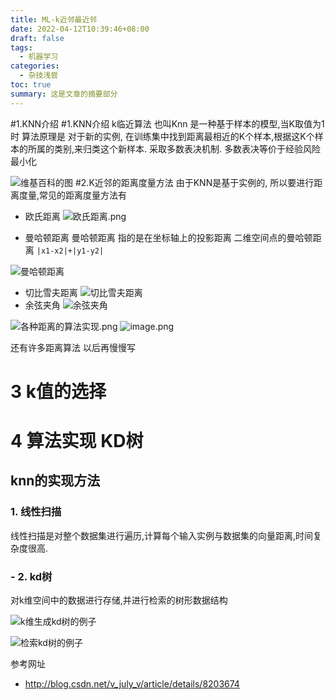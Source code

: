 ```yaml
---
title: ML-k近邻最近邻
date: 2022-04-12T10:39:46+08:00
draft: false
tags:
  - 机器学习
categories:
  - 杂技浅尝
toc: true
summary: 这是文章的摘要部分
---
```

#1.KNN介绍
#1.KNN介绍
k临近算法 也叫Knn 是一种基于样本的模型,当K取值为1时 
算法原理是 对于新的实例, 在训练集中找到距离最相近的K个样本,根据这K个样本的所属的类别,来归类这个新样本.
采取多数表决机制. 多数表决等价于经验风险最小化

![维基百科的图](https://img.yunpiao.site/blog/10970403-3494d30474e703c0.png)
#2.K近邻的距离度量方法
由于KNN是基于实例的, 所以要进行距离度量,常见的距离度量方法有
- 欧氏距离
![欧氏距离.png](https://img.yunpiao.site/blog/10970403-79f24173b0389bac.png)

- 曼哈顿距离
曼哈顿距离 指的是在坐标轴上的投影距离
二维空间点的曼哈顿距离 
`|x1-x2|+|y1-y2|`

![曼哈顿距离](https://img.yunpiao.site/blog/10970403-893e4d97a6e7fd5f.png)


- 切比雪夫距离
![切比雪夫距离](https://img.yunpiao.site/blog/10970403-0b654d5c17edb603.png)
- 余弦夹角
![余弦夹角](https://img.yunpiao.site/blog/10970403-3ad6e72cb1d3b98d.png)

![各种距离的算法实现.png](https://img.yunpiao.site/blog/10970403-f6f5006ba8a70bac.png)
![image.png](https://img.yunpiao.site/blog/10970403-1b2a37afdc3c1fbc.png)


还有许多距离算法 以后再慢慢写

# 3 k值的选择
# 4 算法实现 KD树

## knn的实现方法
###  1. 线性扫描
线性扫描是对整个数据集进行遍历,计算每个输入实例与数据集的向量距离,时间复杂度很高.
### - 2. kd树
对k维空间中的数据进行存储,并进行检索的树形数据结构

![k维生成kd树的例子](https://img.yunpiao.site/blog/10970403-045993663759a999.png)

![检索kd树的例子](https://img.yunpiao.site/blog/10970403-bb12a10cf3070ef9.png)


参考网址 
- http://blog.csdn.net/v_july_v/article/details/8203674

